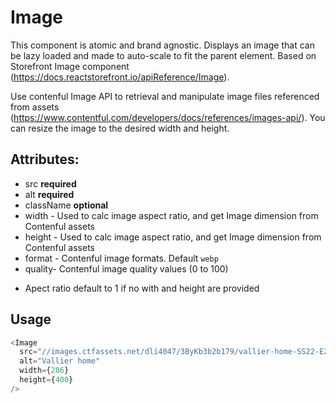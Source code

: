 # Image

This component is atomic and brand agnostic. Displays an image that can be lazy loaded and made to auto-scale to fit the parent element. Based on Storefront Image component (https://docs.reactstorefront.io/apiReference/Image).

Use contenful Image API to retrieval and manipulate image files referenced from assets (https://www.contentful.com/developers/docs/references/images-api/). You can resize the image to the desired width and height. 

## Attributes:

- src **required**
- alt **required**
- className **optional**
- width - Used to calc image aspect ratio, and get Image dimension from Contenful assets
- height - Used to calc image aspect ratio, and get Image dimension from Contenful assets
- format - Contenful image formats. Default `webp`
- quality- Contenful image quality values (0 to 100)

* Apect ratio default to 1 if no with and height are provided

## Usage


```js
<Image
  src="//images.ctfassets.net/dli4047/3ByKb3b2b179/vallier-home-SS22-E2.jpg"
  alt="Vallier home"
  width={286}
  height={400}
/>
```

